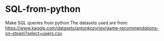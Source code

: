# SQL-from-python
Make SQL queries from python 
The datasets used are from: https://www.kaggle.com/datasets/antonkozyriev/game-recommendations-on-steam?select=users.csv
